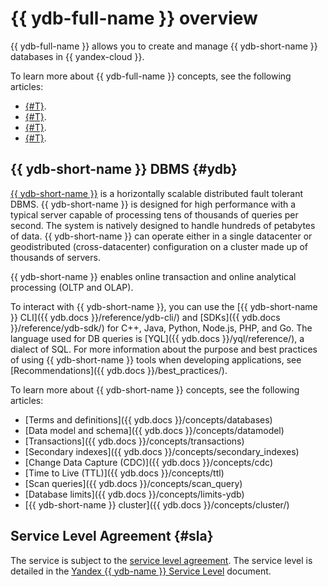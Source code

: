 # {{ ydb-full-name }} overview


{{ ydb-full-name }} allows you to create and manage {{ ydb-short-name }} databases in {{ yandex-cloud }}.

To learn more about {{ ydb-full-name }} concepts, see the following articles:

* [{#T}](resources.md).
* [{#T}](serverless-and-dedicated.md).
* [{#T}](dynamodb-tables.md).
* [{#T}](limits.md).

## {{ ydb-short-name }} DBMS {#ydb}

[{{ ydb-short-name }}](https://ydb.tech/en) is a horizontally scalable distributed fault tolerant DBMS. {{ ydb-short-name }} is designed for high performance with a typical server capable of processing tens of thousands of queries per second. The system is natively designed to handle hundreds of petabytes of data. {{ ydb-short-name }} can operate either in a single datacenter or geodistributed (cross-datacenter) configuration on a cluster made up of thousands of servers.

{{ ydb-short-name }} enables online transaction and online analytical processing (OLTP and OLAP).

To interact with {{ ydb-short-name }}, you can use the [{{ ydb-short-name }} CLI]({{ ydb.docs }}/reference/ydb-cli/) and [SDKs]({{ ydb.docs }}/reference/ydb-sdk/) for C++, Java, Python, Node.js, PHP, and Go. The language used for DB queries is [YQL]({{ ydb.docs }}/yql/reference/), a dialect of SQL. For more information about the purpose and best practices of using {{ ydb-short-name }} tools when developing applications, see [Recommendations]({{ ydb.docs }}/best_practices/).

To learn more about {{ ydb-short-name }} concepts, see the following articles:

* [Terms and definitions]({{ ydb.docs }}/concepts/databases)
* [Data model and schema]({{ ydb.docs }}/concepts/datamodel)
* [Transactions]({{ ydb.docs }}/concepts/transactions)
* [Secondary indexes]({{ ydb.docs }}/concepts/secondary_indexes)
* [Change Data Capture (CDC)]({{ ydb.docs }}/concepts/cdc)
* [Time to Live (TTL)]({{ ydb.docs }}/concepts/ttl)
* [Scan queries]({{ ydb.docs }}/concepts/scan_query)
* [Database limits]({{ ydb.docs }}/concepts/limits-ydb)
* [{{ ydb-short-name }} cluster]({{ ydb.docs }}/concepts/cluster/)


## Service Level Agreement {#sla}

The service is subject to the [service level agreement](https://yandex.com/legal/cloud_sla). The service level is detailed in the [Yandex {{ ydb-name }} Service Level](https://yandex.com/legal/cloud_sla_ydb) document.


